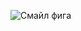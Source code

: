 ![Смайл фига](https://papik.pro/grafic/uploads/posts/2023-04/1682665736_papik-pro-p-smail-figa-dlya-vatsap-png-6.jpg)
